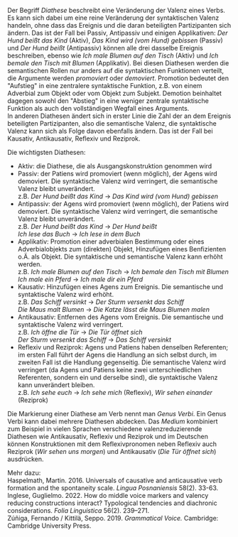 Der Begriff *Diathese* beschreibt eine Veränderung der Valenz eines Verbs. Es kann sich dabei um eine reine Veränderung der syntaktischen Valenz handeln, ohne dass das Ereignis und die daran beteiligten Partizipanten sich ändern. Das ist der Fall bei Passiv, Antipassiv und einigen Applikativen: *Der Hund beißt das Kind* (Aktiv), *Das Kind wird (vom Hund) gebissen* (Passiv) und *Der Hund beißt* (Antipassiv) können alle drei dasselbe Ereignis beschreiben, ebenso wie *Ich male Blumen auf den Tisch* (Aktiv) und *Ich bemale den Tisch mit Blumen* (Applikativ). Bei diesen Diathesen werden die semantischen Rollen nur anders auf die syntaktischen Funktionen verteilt, die Argumente werden *promoviert* oder *demoviert*. Promotion bedeutet den "Aufstieg" in eine zentralere syntaktische Funktion, z.B. von einem Adverbial zum Objekt oder vom Objekt zum Subjekt. Demotion beinhaltet dagegen sowohl den "Abstieg" in eine weniger zentrale syntaktische Funktion als auch den vollständigen Wegfall eines Arguments.  
In anderen Diathesen ändert sich in erster Linie die Zahl der an dem Ereignis beteiligten Partizipanten, also die semantische Valenz, die syntaktische Valenz kann sich als Folge davon ebenfalls ändern. Das ist der Fall bei Kausativ, Antikausativ, Reflexiv und Reziprok.

Die wichtigsten Diathesen:  
* Aktiv: die Diathese, die als Ausgangskonstruktion genommen wird
* Passiv: der Patiens wird promoviert (wenn möglich), der Agens wird demoviert. Die syntaktische Valenz wird verringert, die semantische Valenz bleibt unverändert.  
  z.B. *Der Hund beißt das Kind* -> *Das Kind wird (vom Hund) gebissen*
* Antipassiv: der Agens wird promoviert (wenn möglich), der Patiens wird demoviert. Die syntaktische Valenz wird verringert, die semantische Valenz bleibt unverändert.  
  z.B. *Der Hund beißt das Kind* -> *Der Hund beißt*  
  *Ich lese das Buch* -> *Ich lese in dem Buch*
* Applikativ: Promotion einer adverbialen Bestimmung oder eines Adverbialobjekts zum (direkten) Objekt, Hinzufügen eines Benfizienten o.Ä. als Objekt. Die syntaktische und semantische Valenz kann erhöht werden.  
  z.B. *Ich male Blumen auf den Tisch* -> *Ich bemale den Tisch mit Blumen*
  *Ich male ein Pferd* -> *Ich male dir ein Pferd*
* Kausativ: Hinzufügen eines Agens zum Ereignis. Die semantische und syntaktische Valenz wird erhöht.  
  z.B. *Das Schiff versinkt* -> *Der Sturm versenkt das Schiff*  
  *Die Maus malt Blumen* -> *Die Katze lässt die Maus Blumen malen*
* Antikausativ: Entfernen des Agens vom Ereignis. Die semantische und syntaktische Valenz wird verringert.  
  z.B. *Ich öffne die Tür* -> *Die Tür öffnet sich*  
  *Der Sturm versenkt das Schiff* -> *Das Schiff versinkt*
* Reflexiv und Reziprok: Agens und Patiens haben denselben Referenten; im ersten Fall führt der Agens die Handlung an sich selbst durch, im zweiten Fall ist die Handlung gegenseitig. Die semantische Valenz wird verringert (da Agens und Patiens keine zwei unterschiedlichen Referenten, sondern ein und derselbe sind), die syntaktische Valenz kann unverändert bleiben.  
  z.B. *Ich sehe euch* -> *Ich sehe mich* (Reflexiv), *Wir sehen einander* (Reziprok)

Die Markierung einer Diathese am Verb nennt man *Genus Verbi*. Ein Genus Verbi kann dabei mehrere Diathesen abdecken. Das *Medium* kombiniert zum Beispiel in vielen Sprachen verschiedene valenzreduzierende Diathesen wie Antikausativ, Reflexiv und Reziprok und im Deutschen können Konstruktionen mit dem Reflexivpronomen neben Reflexiv auch Reziprok (*Wir sehen uns morgen*) und Antikausativ (*Die Tür öffnet sich*) ausdrücken.

Mehr dazu:  
Haspelmath, Martin. 2016. Universals of causative and anticausative verb formation and the spontaneity scale. *Lingua Posnaniensis* 58(2). 33-63.  
Inglese, Guglielmo. 2022. How do middle voice markers and valency reducing constructions interact? Typological tendencies and diachronic considerations. *Folia Linguistica* 56(2). 239–271.  
Zúñiga, Fernando / Kittilä, Seppo. 2019. *Grammatical Voice.* Cambridge: Cambridge University Press.
